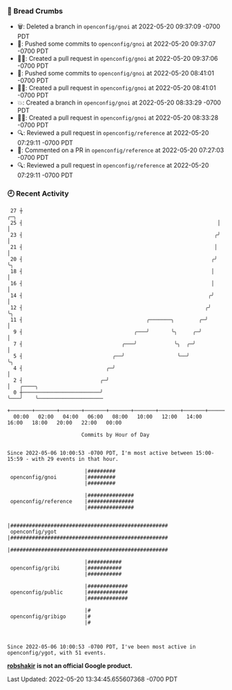 ### 🍞 Bread Crumbs

 * 🗑: Deleted a branch in `openconfig/gnoi` at 2022-05-20 09:37:09 -0700 PDT
 * 🚢: Pushed some commits to `openconfig/gnoi` at 2022-05-20 09:37:07 -0700 PDT
 * ✍🏼: Created a pull request in `openconfig/gnoi` at 2022-05-20 09:37:06 -0700 PDT
 * 🚢: Pushed some commits to `openconfig/gnoi` at 2022-05-20 08:41:01 -0700 PDT
 * ✍🏼: Created a pull request in `openconfig/gnoi` at 2022-05-20 08:41:01 -0700 PDT
 * 💥: Created a branch in `openconfig/gnoi` at 2022-05-20 08:33:29 -0700 PDT
 * ✍🏼: Created a pull request in `openconfig/gnoi` at 2022-05-20 08:33:28 -0700 PDT
 * 🔍: Reviewed a pull request in  `openconfig/reference` at 2022-05-20 07:29:11 -0700 PDT
 * 💬: Commented on a PR in  `openconfig/reference` at 2022-05-20 07:27:03 -0700 PDT
 * 🔍: Reviewed a pull request in  `openconfig/reference` at 2022-05-20 07:29:11 -0700 PDT

### 🕘 Recent Activity
```
 27 ┼                                                               ╭─╮
 25 ┤                                                               │ │
 23 ┤                                                              ╭╯ │
 21 ┤                                                              │  │
 20 ┤                                                             ╭╯  ╰╮
 18 ┤                                                             │    │
 16 ┤                                                             │    │
 14 ┤                                                            ╭╯    │
 12 ┤                                                           ╭╯     ╰╮
 11 ┤                                        ╭───────╮        ╭─╯       │
  9 ┤                                    ╭───╯       ╰╮     ╭─╯         │
  7 ┤                                ╭───╯            ╰╮  ╭─╯           │
  5 ┤                             ╭──╯                 ╰──╯             ╰╮
  4 ┤                           ╭─╯                                      │
  2 ┤                         ╭─╯                                        │   ╭────╮
  0 ┼─────────────────────────╯                                          ╰───╯    ╰─────────────────────
    +───────+───────+───────+───────+───────+───────+───────+───────+───────+───────+───────+───────+────
  00:00   02:00   04:00   06:00   08:00   10:00   12:00   14:00   16:00   18:00   20:00   22:00   00:00   

						Commits by Hour of Day


Since 2022-05-06 10:00:53 -0700 PDT, I'm most active between 15:00-15:59 - with 29 events in that hour.

```



```
                         |#########
 openconfig/gnoi         |#########
                         |#########

                         |###############
 openconfig/reference    |###############
                         |###############

                         |###################################################
 openconfig/ygot         |###################################################
                         |###################################################

                         |###########
 openconfig/gribi        |###########
                         |###########

                         |#############
 openconfig/public       |#############
                         |#############

                         |#
 openconfig/gribigo      |#
                         |#



Since 2022-05-06 10:00:53 -0700 PDT, I've been most active in openconfig/ygot, with 51 events.

```
**[robshakir](mailto:robjs@google.com) is not an official Google product.**  


Last Updated: 2022-05-20 13:34:45.655607368 -0700 PDT
